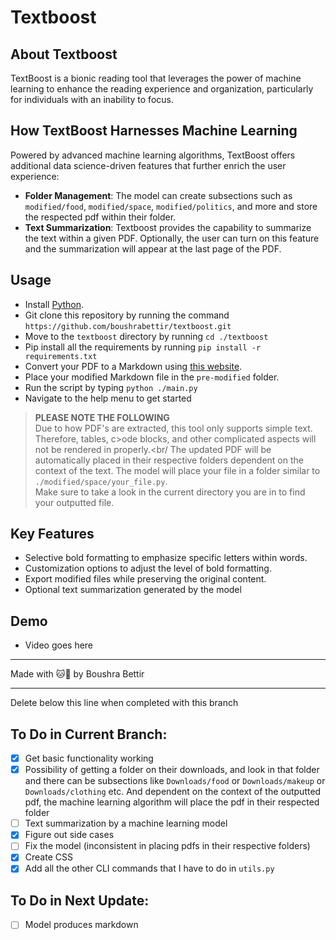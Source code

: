 # Textboost

## About Textboost

TextBoost is a bionic reading tool that leverages the power of machine learning to enhance the reading experience and organization, particularly for individuals with an inability to focus.

## How TextBoost Harnesses Machine Learning

Powered by advanced machine learning algorithms, TextBoost offers additional data science-driven features that further enrich the user experience:

- **Folder Management**: The model can create subsections such as `modified/food`, `modified/space`, `modified/politics`, and more and store the respected pdf within their folder.
- **Text Summarization**: Textboost provides the capability to summarize the text within a given PDF. Optionally, the user can turn on this feature and the summarization will appear at the last page of the PDF.

## Usage

- Install [Python](https://www.python.org/downloads/).
- Git clone this repository by running the command `https://github.com/boushrabettir/textboost.git`
- Move to the `textboost` directory by running `cd ./textboost`
- Pip install all the requirements by running `pip install -r requirements.txt`
- Convert your PDF to a Markdown using [this website](https://products.groupdocs.app/conversion/pdf-to-md).
- Place your modified Markdown file in the `pre-modified` folder.
- Run the script by typing `python ./main.py`
- Navigate to the help menu to get started

> **PLEASE NOTE THE FOLLOWING**<br/>
> Due to how PDF's are extracted, this tool only supports simple text. Therefore, tables, c>ode blocks, and other complicated aspects will not be rendered in properly.<br/
> The updated PDF will be automatically placed in their respective folders dependent on the context of the text. The model will place your file in a folder similar to `./modified/space/your_file.py`.<br/>
> Make sure to take a look in the current directory you are in to find your outputted file.

## Key Features

- Selective bold formatting to emphasize specific letters within words.
- Customization options to adjust the level of bold formatting.
- Export modified files while preserving the original content.
- Optional text summarization generated by the model

## Demo

- Video goes here

---

Made with 🐱💛 by Boushra Bettir

---

Delete below this line when completed with this branch

## To Do in Current Branch:

- [x] Get basic functionality working
- [x] Possibility of getting a folder on their downloads, and look in that folder and there can be subsections like `Downloads/food` or `Downloads/makeup` or `Downloads/clothing` etc. And dependent on the context of the outputted pdf, the machine learning algorithm will place the pdf in their respected folder
- [ ] Text summarization by a machine learning model
- [x] Figure out side cases
- [ ] Fix the model (inconsistent in placing pdfs in their respective folders)
- [x] Create CSS
- [x] Add all the other CLI commands that I have to do in `utils.py`

## To Do in Next Update:

- [ ] Model produces markdown
